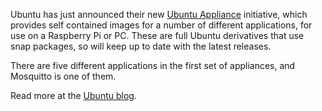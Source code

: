 <!--
.. title: Mosquitto now an Ubuntu Appliance
.. slug: mosquitto-now-an-ubuntu-appliance
.. date: 2020-06-16 16:01:13 UTC+01:00
.. tags: 
.. category: news
.. link:
.. description:
.. type: text
-->

Ubuntu has just announced their new [Ubuntu Appliance] initiative, which provides self contained images for a number of different applications, for use on a Raspberry Pi or PC. These are full Ubuntu derivatives that use snap packages, so will keep up to date with the latest releases.

There are five different applications in the first set of appliances, and Mosquitto is one of them.

Read more at the [Ubuntu blog].

[Ubuntu Appliance]: http://ubuntu.com/appliance
[Ubuntu blog]: https://ubuntu.com/blog/the-ubuntu-appliance-portfolio
